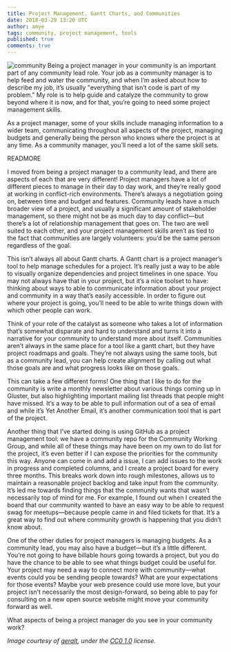 ```yaml
---
title: Project Management, Gantt Charts, and Communities
date: 2018-03-29 13:20 UTC
author: amye
tags: community, project management, tools
published: true
comments: true
---
```


![community](blog/community-management.jpg) Being a project manager in your community is an important part of any community lead role. Your job as a community manager is to help feed and water the community, and when I’m asked about how to describe my job, it’s usually "everything that isn’t code is part of my problem." My role is to help guide and catalyze the community to grow beyond where it is now, and for that, you’re going to need some project management skills. 

As a project manager, some of your skills include managing information to a wider team, communicating throughout all aspects of the project, managing budgets and generally being the person who knows where the project is at any time. As a community manager, you’ll need a lot of the same skill sets.

READMORE

I moved from being a project manager to a community lead, and there are aspects of each that are very different! Project managers have a lot of different pieces to manage in their day to day work, and they’re really good at working in conflict-rich environments. There’s always a negotiation going on, between time and budget and features. Community leads have a much broader view of a project, and usually a significant amount of stakeholder management, so there might not be as much day to day conflict&mdash;but there’s a lot of relationship management that goes on. The two are well suited to each other, and your project management skills aren’t as tied to the fact that communities are largely volunteers: you’d be the same person regardless of the goal.  

This isn’t always all about Gantt charts. A Gantt chart is a project manager’s tool to help manage schedules for a project. It’s really just a way to be able to visually organize dependencies and project timelines in one space. You may not always have that in your project, but it’s a nice toolset to have: thinking about ways to able to communicate information about your project and community in a way that’s easily accessible. In order to figure out where your project is going, you’ll need to be able to write things down with which other people can work.

Think of your role of the catalyst as someone who takes a lot of information that’s somewhat disparate and hard to understand and turns it into a narrative for your community to understand more about itself. Communities aren’t always in the same place for a tool like a gantt chart, but they have project roadmaps and goals. They’re not always using the same tools, but as a community lead, you can help create alignment by calling out what those goals are and what progress looks like on those goals.

This can take a few different forms! One thing that I like to do for the community is write a monthly newsletter about various things coming up in Gluster, but also highlighting important mailing list threads that people might have missed. It’s a way to be able to pull information out of a sea of email and while it’s Yet Another Email, it’s another communication tool that is part of the project. 

Another thing that I’ve started doing is using GitHub as a project management tool: we have a community repo for the Community Working Group, and while all of these things may have been on my own to do list for the project, it’s even better if I can expose the priorities for the community this way. Anyone can come in and add a issue, I can add issues to the work in progress and completed columns, and I create a project board for every three months. This breaks work down into rough milestones, allows us to maintain a reasonable project backlog and take input from the community. It’s led me towards finding things that the community wants that wasn’t necessarily top of mind for me. For example, I found out when I created the board that our community wanted to have an easy way to be able to request swag for meetups&mdash;because people came in and filed tickets for that. It’s a great way to find out where community growth is happening that you didn’t know about. 

One of the other duties for project managers is managing budgets. As a community lead, you may also have a budget&mdash;but it’s a little different. You’re not going to have billable hours going towards a project, but you do have the chance to be able to see what things budget could be useful for. Your project may need a way to connect more with community&mdash;what events could you be sending people towards? What are your expectations for those events? Maybe your web presence could use more love, but your project isn’t necessarily the most design-forward, so being able to pay for consulting on a new open source website might move your community forward as well. 

What aspects of being a project manager do you see in your community work?

*Image courtesy of [geralt](https://pixabay.com/en/users/geralt-9301/), under the [CC0 1.0](https://creativecommons.org/publicdomain/zero/1.0/deed.en) license.*
